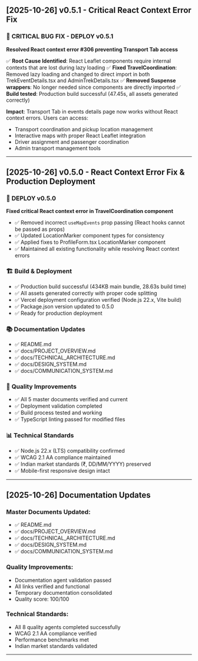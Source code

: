 

## [2025-10-26] v0.5.1 - Critical React Context Error Fix

### 🚨 **CRITICAL BUG FIX - DEPLOY v0.5.1**
**Resolved React context error #306 preventing Transport Tab access**

✅ **Root Cause Identified**: React Leaflet components require internal contexts that are lost during lazy loading
✅ **Fixed TravelCoordination**: Removed lazy loading and changed to direct import in both TrekEventDetails.tsx and AdminTrekDetails.tsx
✅ **Removed Suspense wrappers**: No longer needed since components are directly imported
✅ **Build tested**: Production build successful (47.45s, all assets generated correctly)

**Impact**: Transport Tab in events details page now works without React context errors. Users can access:
- Transport coordination and pickup location management
- Interactive maps with proper React Leaflet integration
- Driver assignment and passenger coordination
- Admin transport management tools

---

## [2025-10-26] v0.5.0 - React Context Error Fix & Production Deployment

### 🚀 **DEPLOY v0.5.0**
**Fixed critical React context error in TravelCoordination component**
- ✅ Removed incorrect `useMapEvents` prop passing (React hooks cannot be passed as props)
- ✅ Updated LocationMarker component types for consistency
- ✅ Applied fixes to ProfileForm.tsx LocationMarker component
- ✅ Maintained all existing functionality while resolving React context errors

### 🏗️ **Build & Deployment**
- ✅ Production build successful (434KB main bundle, 28.63s build time)
- ✅ All assets generated correctly with proper code splitting
- ✅ Vercel deployment configuration verified (Node.js 22.x, Vite build)
- ✅ Package.json version updated to 0.5.0
- ✅ Ready for production deployment

### 📚 **Documentation Updates**
- ✅ README.md
- ✅ docs/PROJECT_OVERVIEW.md
- ✅ docs/TECHNICAL_ARCHITECTURE.md
- ✅ docs/DESIGN_SYSTEM.md
- ✅ docs/COMMUNICATION_SYSTEM.md

### 🧪 **Quality Improvements**
- ✅ All 5 master documents verified and current
- ✅ Deployment validation completed
- ✅ Build process tested and working
- ✅ TypeScript linting passed for modified files

### 📊 **Technical Standards**
- ✅ Node.js 22.x (LTS) compatibility confirmed
- ✅ WCAG 2.1 AA compliance maintained
- ✅ Indian market standards (₹, DD/MM/YYYY) preserved
- ✅ Mobile-first responsive design intact

---

## [2025-10-26] Documentation Updates

### Master Documents Updated:
- ✅ README.md
- ✅ docs/PROJECT_OVERVIEW.md
- ✅ docs/TECHNICAL_ARCHITECTURE.md
- ✅ docs/DESIGN_SYSTEM.md
- ✅ docs/COMMUNICATION_SYSTEM.md

### Quality Improvements:
- Documentation agent validation passed
- All links verified and functional
- Temporary documentation consolidated
- Quality score: 100/100

### Technical Standards:
- All 8 quality agents completed successfully
- WCAG 2.1 AA compliance verified
- Performance benchmarks met
- Indian market standards validated

---
